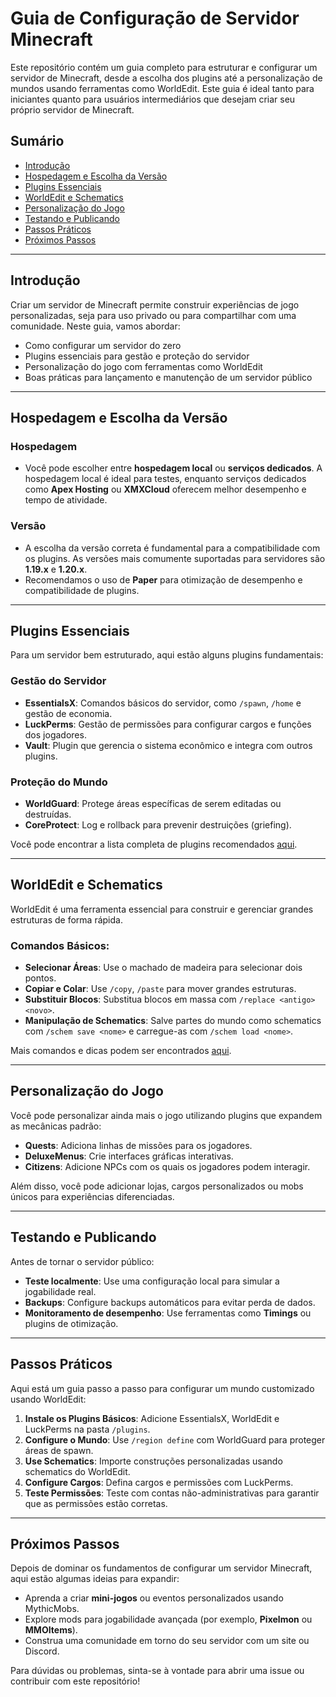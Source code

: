 # Guia de Configuração de Servidor Minecraft

Este repositório contém um guia completo para estruturar e configurar um servidor de Minecraft, desde a escolha dos plugins até a personalização de mundos usando ferramentas como WorldEdit. Este guia é ideal tanto para iniciantes quanto para usuários intermediários que desejam criar seu próprio servidor de Minecraft.

## Sumário
- [Introdução](#introdução)
- [Hospedagem e Escolha da Versão](#hospedagem-e-escolha-da-versão)
- [Plugins Essenciais](#plugins-essenciais)
- [WorldEdit e Schematics](#worldedit-e-schematics)
- [Personalização do Jogo](#personalização-do-jogo)
- [Testando e Publicando](#testando-e-publicando)
- [Passos Práticos](#passos-práticos)
- [Próximos Passos](#próximos-passos)

---

## Introdução

Criar um servidor de Minecraft permite construir experiências de jogo personalizadas, seja para uso privado ou para compartilhar com uma comunidade. Neste guia, vamos abordar:
- Como configurar um servidor do zero
- Plugins essenciais para gestão e proteção do servidor
- Personalização do jogo com ferramentas como WorldEdit
- Boas práticas para lançamento e manutenção de um servidor público

---

## Hospedagem e Escolha da Versão

### Hospedagem
- Você pode escolher entre **hospedagem local** ou **serviços dedicados**. A hospedagem local é ideal para testes, enquanto serviços dedicados como **Apex Hosting** ou **XMXCloud** oferecem melhor desempenho e tempo de atividade.

### Versão
- A escolha da versão correta é fundamental para a compatibilidade com os plugins. As versões mais comumente suportadas para servidores são **1.19.x** e **1.20.x**.
- Recomendamos o uso de **Paper** para otimização de desempenho e compatibilidade de plugins.

---

## Plugins Essenciais

Para um servidor bem estruturado, aqui estão alguns plugins fundamentais:

### Gestão do Servidor
- **EssentialsX**: Comandos básicos do servidor, como `/spawn`, `/home` e gestão de economia.
- **LuckPerms**: Gestão de permissões para configurar cargos e funções dos jogadores.
- **Vault**: Plugin que gerencia o sistema econômico e integra com outros plugins.

### Proteção do Mundo
- **WorldGuard**: Protege áreas específicas de serem editadas ou destruídas.
- **CoreProtect**: Log e rollback para prevenir destruições (griefing).

Você pode encontrar a lista completa de plugins recomendados [aqui](plugins/plugins-essenciais.md).

---

## WorldEdit e Schematics

WorldEdit é uma ferramenta essencial para construir e gerenciar grandes estruturas de forma rápida.

### Comandos Básicos:
- **Selecionar Áreas**: Use o machado de madeira para selecionar dois pontos.
- **Copiar e Colar**: Use `/copy`, `/paste` para mover grandes estruturas.
- **Substituir Blocos**: Substitua blocos em massa com `/replace <antigo> <novo>`.
- **Manipulação de Schematics**: Salve partes do mundo como schematics com `/schem save <nome>` e carregue-as com `/schem load <nome>`.

Mais comandos e dicas podem ser encontrados [aqui](worldedit/comandos.md).

---

## Personalização do Jogo

Você pode personalizar ainda mais o jogo utilizando plugins que expandem as mecânicas padrão:
- **Quests**: Adiciona linhas de missões para os jogadores.
- **DeluxeMenus**: Crie interfaces gráficas interativas.
- **Citizens**: Adicione NPCs com os quais os jogadores podem interagir.

Além disso, você pode adicionar lojas, cargos personalizados ou mobs únicos para experiências diferenciadas.

---

## Testando e Publicando

Antes de tornar o servidor público:
- **Teste localmente**: Use uma configuração local para simular a jogabilidade real.
- **Backups**: Configure backups automáticos para evitar perda de dados.
- **Monitoramento de desempenho**: Use ferramentas como **Timings** ou plugins de otimização.

---

## Passos Práticos

Aqui está um guia passo a passo para configurar um mundo customizado usando WorldEdit:

1. **Instale os Plugins Básicos**: Adicione EssentialsX, WorldEdit e LuckPerms na pasta `/plugins`.
2. **Configure o Mundo**: Use `/region define` com WorldGuard para proteger áreas de spawn.
3. **Use Schematics**: Importe construções personalizadas usando schematics do WorldEdit.
4. **Configure Cargos**: Defina cargos e permissões com LuckPerms.
5. **Teste Permissões**: Teste com contas não-administrativas para garantir que as permissões estão corretas.

---

## Próximos Passos

Depois de dominar os fundamentos de configurar um servidor Minecraft, aqui estão algumas ideias para expandir:
- Aprenda a criar **mini-jogos** ou eventos personalizados usando MythicMobs.
- Explore mods para jogabilidade avançada (por exemplo, **Pixelmon** ou **MMOItems**).
- Construa uma comunidade em torno do seu servidor com um site ou Discord.

Para dúvidas ou problemas, sinta-se à vontade para abrir uma issue ou contribuir com este repositório!
